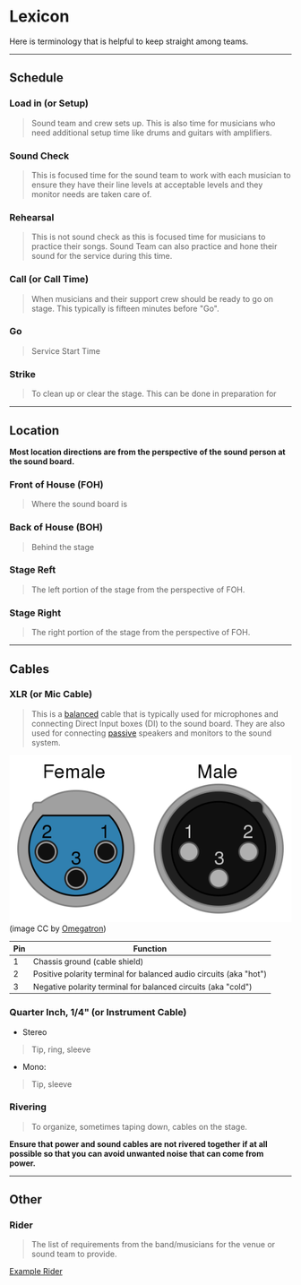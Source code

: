 # Lexicon

Here is terminology that is helpful to keep straight among teams.

---
## Schedule

### Load in (or Setup)
> Sound team and crew sets up. This is also time for musicians who need additional setup time like drums and guitars with amplifiers.

### Sound Check
> This is focused time for the sound team to work with each musician to ensure they have their line levels at acceptable levels and they monitor needs are taken care of.

### Rehearsal
> This is not sound check as this is focused time for musicians to practice their songs. Sound Team can also practice and hone their sound for the service during this time.

### Call (or Call Time)
> When musicians and their support crew should be ready to go on stage. This typically is fifteen minutes before "Go".

### Go
> Service Start Time

### Strike
> To clean up or clear the stage. This can be done in preparation for

---
## Location
**Most location directions are from the perspective of the sound person at the sound board.**

### Front of House (FOH)
> Where the sound board is

### Back of House (BOH)
> Behind the stage

### Stage Reft
> The left portion of the stage from the perspective of FOH.

### Stage Right
> The right portion of the stage from the perspective of FOH.

---
## Cables

### XLR (or Mic Cable)
> This is a [balanced]() cable that is typically used for microphones and connecting Direct Input boxes (DI) to the sound board. They are also used for connecting [passive]() speakers and monitors to the sound system.

![XLR Diagram](../images/xlr-diagram-graphic.png)
(image CC by [Omegatron](https://commons.wikimedia.org/wiki/User:Omegatron))

| Pin |	Function |
|---|---|
| 1 |	Chassis ground (cable shield) |
| 2 |	Positive polarity terminal for balanced audio circuits (aka "hot") |
| 3 |	Negative polarity terminal for balanced circuits (aka "cold") |

### Quarter Inch, 1/4" (or Instrument Cable)
  * Stereo
  > Tip, ring, sleeve

  * Mono:  
  > Tip, sleeve

### Rivering
> To organize, sometimes taping down, cables on the stage.

**Ensure that power and sound cables are not rivered together if at all possible so that you can avoid unwanted noise that can come from power.**

---
## Other

### Rider
> The list of requirements from the band/musicians for the venue or sound team to provide.

[Example Rider](examples/example-rider.md)
